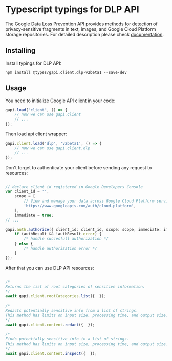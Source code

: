 # Typescript typings for DLP API
The Google Data Loss Prevention API provides methods for detection of privacy-sensitive fragments in text, images, and Google Cloud Platform storage repositories.
For detailed description please check [documentation](https://cloud.google.com/dlp/docs/).

## Installing

Install typings for DLP API:
```
npm install @types/gapi.client.dlp-v2beta1 --save-dev
```

## Usage

You need to initialize Google API client in your code:
```typescript
gapi.load("client", () => { 
    // now we can use gapi.client
    // ... 
});
```

Then load api client wrapper:
```typescript
gapi.client.load('dlp', 'v2beta1', () => {
    // now we can use gapi.client.dlp
    // ... 
});
```

Don't forget to authenticate your client before sending any request to resources:
```typescript

// declare client_id registered in Google Developers Console
var client_id = '',
    scope = [     
        // View and manage your data across Google Cloud Platform services
        'https://www.googleapis.com/auth/cloud-platform',
    ],
    immediate = true;
// ...

gapi.auth.authorize({ client_id: client_id, scope: scope, immediate: immediate }, authResult => {
    if (authResult && !authResult.error) {
        /* handle succesfull authorization */
    } else {
        /* handle authorization error */
    }
});            
```

After that you can use DLP API resources:

```typescript 
    
/* 
Returns the list of root categories of sensitive information.  
*/
await gapi.client.rootCategories.list({  }); 
    
/* 
Redacts potentially sensitive info from a list of strings.
This method has limits on input size, processing time, and output size.  
*/
await gapi.client.content.redact({  }); 
    
/* 
Finds potentially sensitive info in a list of strings.
This method has limits on input size, processing time, and output size.  
*/
await gapi.client.content.inspect({  });
```